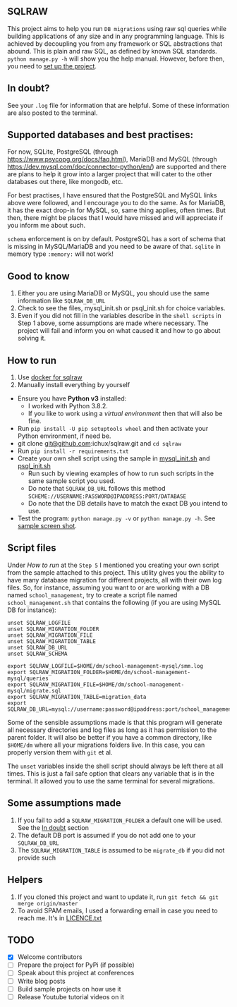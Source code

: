 ## SQLRAW

This project aims to help you run `DB migrations` using raw sql queries while building applications of any size
and in any programming language. This is achieved by decoupling you from any framework or SQL abstractions
that abound. This is plain and raw SQL, as defined by known SQL standards. `python manage.py -h` will show you
the help manual. However, before then, you need to [set up the project](#how-to-run).

## In doubt?
See your `.log` file for information that are helpful. Some of these information are also posted to the terminal.

## Supported databases and best practises:
For now, SQLite, PostgreSQL (through https://www.psycopg.org/docs/faq.html), MariaDB and 
MySQL (through https://dev.mysql.com/doc/connector-python/en/) are supported and there are plans to 
help it grow into a larger project that will cater to the other databases out there, like mongodb, etc.

For best practises, I have ensured that the PostgreSQL and MySQL links above were followed, and I encourage
you to do the same. As for MariaDB, it has the exact drop-in for MySQL, so, same thing applies, often times.
But then, there might be places that I would have missed and will appreciate if you inform me about such.

`schema` enforcement is on by default. PostgreSQL has a sort of schema that is missing in MySQL/MariaDB 
and you need to be aware of that. `sqlite` in memory type `:memory:` will not work!

## Good to know
1. Either you are using MariaDB or MySQL, you should use the same information like `SQLRAW_DB_URL`
2. Check to see the files, mysql_init.sh or psql_init.sh for choice variables.
3. Even if you did not fill in the variables describe in the `shell scripts` in Step 1 above, some assumptions 
are made where necessary. The project will fail and inform you on what caused it and how to go about solving it.

## How to run
1. Use [docker for sqlraw](https://hub.docker.com/r/ichux/sqlraw)
2. Manually install everything by yourself
- Ensure you have **Python v3** installed:
   - I worked with Python 3.8.2.
   - If you like to work using a *virtual environment* then that will also be fine.
- Run `pip install -U pip setuptools wheel` and then activate your Python environment, if need be.
- git clone git@github.com:ichux/sqlraw.git and `cd sqlraw`
- Run `pip install -r requirements.txt`
- Create your own shell script using the sample in [mysql_init.sh](./mysql_init.sh) and [psql_init.sh](./psql_init.sh)
    - Run such by viewing examples of how to run such scripts in the same sample script you used.
    - Do note that `SQLRAW_DB_URL` follows this method `SCHEME://USERNAME:PASSWORD@IPADDRESS:PORT/DATABASE`
    - Do note that the DB details have to match the exact DB you intend to use.
- Test the program: `python manage.py -v` or `python manage.py -h`. See [sample screen shot](./sample.png).

## Script files
Under _How to run_ at the `Step 5` I mentioned you creating your own script from the sample attached to this project.
This utility gives you the ability to have many database migration for different projects, all with their own log files.
So, for instance, assuming you want to or are working with a DB named `school_management`, try to create a script file
named `school_management.sh` that contains the following (if you are using MySQL DB for instance):
````
unset SQLRAW_LOGFILE
unset SQLRAW_MIGRATION_FOLDER
unset SQLRAW_MIGRATION_FILE
unset SQLRAW_MIGRATION_TABLE
unset SQLRAW_DB_URL
unset SQLRAW_SCHEMA

export SQLRAW_LOGFILE=$HOME/dm/school-management-mysql/smm.log
export SQLRAW_MIGRATION_FOLDER=$HOME/dm/school-management-mysql/queries
export SQLRAW_MIGRATION_FILE=$HOME/dm/school-management-mysql/migrate.sql
export SQLRAW_MIGRATION_TABLE=migration_data
export SQLRAW_DB_URL=mysql://username:password@ipaddress:port/school_management
````
Some of the sensible assumptions made is that this program will generate all necessary directories and log files
as long as it has permission to the parent folder. It will also be better if you have a common directory, 
like `$HOME/dm` where all your migrations folders live. In this case, you can properly version them with `git` et al.

The `unset` variables inside the shell script should always be left there at all times. This is just a fail safe
option that clears any variable that is in the terminal. It allowed you to use the same terminal for
several migrations.

## Some assumptions made
1. If you fail to add a `SQLRAW_MIGRATION_FOLDER` a default one will be used. See the [In doubt](#in-doubt) section
2. The default DB port is assumed if you do not add one to your `SQLRAW_DB_URL`
3. The `SQLRAW_MIGRATION_TABLE` is assumed to be `migrate_db` if you did not provide such

## Helpers
1. If you cloned this project and want to update it, run `git fetch && git merge origin/master`
2. To avoid SPAM emails, I used a forwarding email in case you need to reach me. It's in [LICENCE.txt](./LICENSE.txt)

## TODO
- [x] Welcome contributors
- [ ] Prepare the project for PyPi (if possible)
- [ ] Speak about this project at conferences
- [ ] Write blog posts
- [ ] Build sample projects on how use it
- [ ] Release Youtube tutorial videos on it